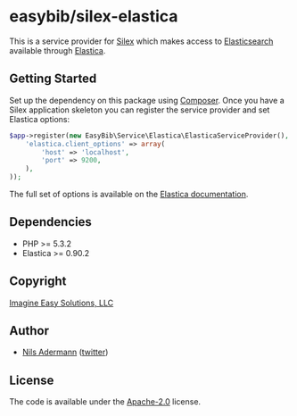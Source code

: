 # easybib/silex-elastica

This is a service provider for [Silex](http://silex-project.org) which makes
access to [Elasticsearch](http://www.elasticsearch.org) available through
[Elastica](http://elastica.io).

## Getting Started

Set up the dependency on this package using [Composer](http://packagist.org/about-composer).
Once you have a Silex application skeleton you can register the service provider
and set Elastica options:

```php
$app->register(new EasyBib\Service\Elastica\ElasticaServiceProvider(), array(
    'elastica.client_options' => array(
        'host' => 'localhost',
        'port' => 9200,
    ),
));
```

The full set of options is available on the [Elastica documentation](http://elastica.io).

## Dependencies ##

- PHP >= 5.3.2
- Elastica >= 0.90.2

## Copyright ##
[Imagine Easy Solutions, LLC](http://www.imagineeasy.com)

## Author ##

- [Nils Adermann](http://www.naderman.de) ([twitter](http://twitter.com/naderman))

## License ##

The code is available under the [Apache-2.0](LICENSE.txt) license.
